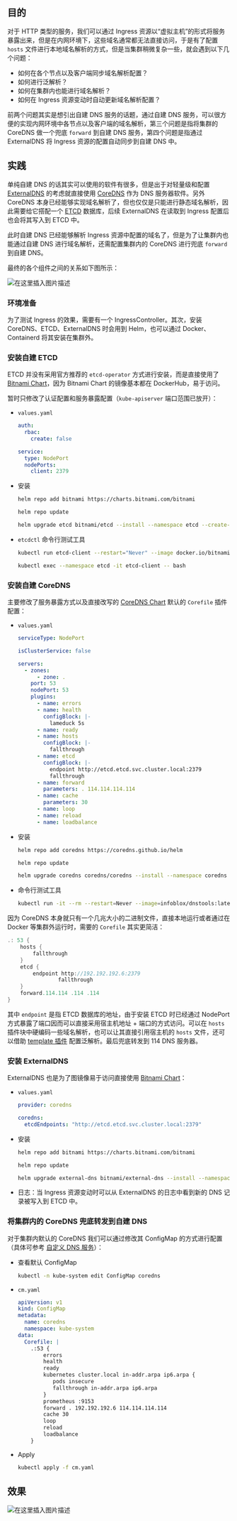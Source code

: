 ## 目的

对于 HTTP 类型的服务，我们可以通过 Ingress 资源以“虚拟主机”的形式将服务暴露出来，但是在内网环境下，这些域名通常都无法直接访问，于是有了配置 `hosts` 文件进行本地域名解析的方式，但是当集群稍微复杂一些，就会遇到以下几个问题：

- 如何在各个节点以及客户端同步域名解析配置？
- 如何进行泛解析？
- 如何在集群内也能进行域名解析？
- 如何在 Ingress 资源变动时自动更新域名解析配置？

前两个问题其实是想引出自建 DNS 服务的话题，通过自建 DNS 服务，可以很方便的实现内网环境中各节点以及客户端的域名解析，第三个问题是指将集群的 CoreDNS 做一个兜底 `forward` 到自建 DNS 服务，第四个问题是指通过 ExternalDNS 将 Ingress 资源的配置自动同步到自建 DNS 中。

## 实践

单纯自建 DNS 的话其实可以使用的软件有很多，但是出于对轻量级和配置 [ExternalDNS](https://github.com/kubernetes-sigs/external-dns) 的考虑就直接使用 [CoreDNS](https://github.com/coredns/coredns) 作为 DNS 服务器软件。另外 CoreDNS 本身已经能够实现域名解析了，但也仅仅是只能进行静态域名解析，因此需要给它搭配一个 [ETCD](https://github.com/etcd-io/etcd) 数据库，后续 ExternalDNS 在读取到 Ingress 配置后也会将其写入到 ETCD 中。

此时自建 DNS 已经能够解析 Ingress 资源中配置的域名了，但是为了让集群内也能通过自建 DNS 进行域名解析，还需配置集群内的 CoreDNS 进行兜底 `forward` 到自建 DNS。

最终的各个组件之间的关系如下图所示：

![在这里插入图片描述](https://img-blog.csdnimg.cn/a210d7fc49dc4b78838daf2d3465310d.png)

### 环境准备

为了测试 Ingress 的效果，需要有一个 IngressController。其次，安装 CoreDNS、ETCD、ExternalDNS 时会用到 Helm，也可以通过 Docker、Containerd 将其安装在集群外。

### 安装自建 ETCD

ETCD 并没有采用官方推荐的 `etcd-operator` 方式进行安装，而是直接使用了 [Bitnami Chart](https://artifacthub.io/packages/helm/bitnami/etcd)，因为 Bitnami Chart 的镜像基本都在 DockerHub，易于访问。

暂时只修改了认证配置和服务暴露配置（`kube-apiserver` 端口范围已放开）：

- `values.yaml`

  ```yaml
  auth:
    rbac:
      create: false
  
  service:
    type: NodePort
    nodePorts:
      client: 2379
  ```

- 安装

  ```bash
  helm repo add bitnami https://charts.bitnami.com/bitnami
  
  helm repo update
  
  helm upgrade etcd bitnami/etcd --install --namespace etcd --create-namespace --values values.yaml --version 8.3.7
  ```

- `etcdctl` 命令行测试工具

  ```bash
  kubectl run etcd-client --restart="Never" --image docker.io/bitnami/etcd:3.5.4-debian-11-r22 --env ETCDCTL_ENDPOINTS="etcd.etcd.svc.cluster.local:2379" --namespace etcd --command -- sleep infinity
  
  kubectl exec --namespace etcd -it etcd-client -- bash
  ```

### 安装自建 CoreDNS

主要修改了服务暴露方式以及直接改写的 [CoreDNS Chart](https://artifacthub.io/packages/helm/coredns/coredns) 默认的 `Corefile` 插件配置：

- `values.yaml`

  ```yaml
  serviceType: NodePort
  
  isClusterService: false
  
  servers:
    - zones:
        - zone: .
      port: 53
      nodePort: 53
      plugins:
        - name: errors
        - name: health
          configBlock: |-
            lameduck 5s
        - name: ready
        - name: hosts
          configBlock: |-
            fallthrough
        - name: etcd
          configBlock: |-
            endpoint http://etcd.etcd.svc.cluster.local:2379
            fallthrough
        - name: forward
          parameters: . 114.114.114.114
        - name: cache
          parameters: 30
        - name: loop
        - name: reload
        - name: loadbalance
  ```

- 安装

  ```bash
  helm repo add coredns https://coredns.github.io/helm
  
  helm repo update
  
  helm upgrade coredns coredns/coredns --install --namespace coredns --create-namespace --values values.yaml --version 1.19.4
  ```

- 命令行测试工具

  ```bash
  kubectl run -it --rm --restart=Never --image=infoblox/dnstools:latest dnstools
  ```

因为 CoreDNS 本身就只有一个几兆大小的二进制文件，直接本地运行或者通过在 Docker 等集群外运行时，需要的 `Corefile` 其实更简洁：

```groovy
.: 53 {
    hosts {
        fallthrough
    }
    etcd {
        endpoint http://192.192.192.6:2379
                fallthrough
    }
    forward.114.114 .114 .114
}
```

其中 `endpoint` 是指 ETCD 数据库的地址，由于安装 ETCD 时已经通过 NodePort 方式暴露了端口因而可以直接采用宿主机地址 + 端口的方式访问。可以在 `hosts` 插件块中硬编码一些域名解析，也可以让其直接引用宿主机的 `hosts` 文件，还可以借助 [template 插件](https://coredns.io/plugins/template/) 配置泛解析。最后兜底转发到 114 DNS 服务器。

### 安装 ExternalDNS

ExternalDNS 也是为了图镜像易于访问直接使用 [Bitnami Chart](https://artifacthub.io/packages/helm/bitnami/external-dns)：

- `values.yaml`

  ```yaml
  provider: coredns
  
  coredns:
    etcdEndpoints: "http://etcd.etcd.svc.cluster.local:2379"
  ```

- 安装

  ```bash
  helm repo add bitnami https://charts.bitnami.com/bitnami
  
  helm repo update
  
  helm upgrade external-dns bitnami/external-dns --install --namespace external-dns --create-namespace --values values.yaml --version 6.7.4
  ```

- 日志：当 Ingress 资源变动时可以从 ExternalDNS 的日志中看到新的 DNS 记录被写入到 ETCD 中。

### 将集群内的 CoreDNS 兜底转发到自建 DNS

对于集群内默认的 CoreDNS 我们可以通过修改其 ConfigMap 的方式进行配置（具体可参考 [自定义 DNS 服务](https://kubernetes.io/zh-cn/docs/tasks/administer-cluster/dns-custom-nameservers/)）：

- 查看默认 ConfigMap

  ```bash
  kubectl -n kube-system edit ConfigMap coredns
  ```

- `cm.yaml`

  ```yaml
  apiVersion: v1
  kind: ConfigMap
  metadata:
    name: coredns
    namespace: kube-system
  data:
    Corefile: |
      .:53 {
          errors
          health
          ready
          kubernetes cluster.local in-addr.arpa ip6.arpa {
             pods insecure
             fallthrough in-addr.arpa ip6.arpa
          }
          prometheus :9153
          forward . 192.192.192.6 114.114.114.114
          cache 30
          loop
          reload
          loadbalance
      }
  ```

- Apply

  ```bash
  kubectl apply -f cm.yaml
  ```

## 效果

![在这里插入图片描述](https://img-blog.csdnimg.cn/863d26a896c34aabb6d7831ce23b4ac4.png)